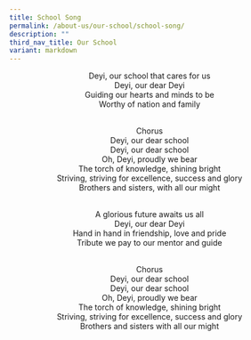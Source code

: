 ```yaml
---
title: School Song
permalink: /about-us/our-school/school-song/
description: ""
third_nav_title: Our School
variant: markdown
---
```

<center> Deyi, our school that cares for us <br>
Deyi, our dear Deyi <br>
Guiding our hearts and minds to be <br>
Worthy of nation and family <br><br>

Chorus <br>
Deyi, our dear school <br>
Deyi, our dear school <br>
Oh, Deyi, proudly we bear <br>
The torch of knowledge, shining bright <br>
Striving, striving for excellence, success and glory <br>
Brothers and sisters, with all our might <br><br>

A glorious future awaits us all <br>
Deyi, our dear Deyi <br>
Hand in hand in friendship, love and pride <br>
Tribute we pay to our mentor and guide <br><br>

Chorus <br>
Deyi, our dear school <br>
Deyi, our dear school <br>
Oh, Deyi, proudly we bear <br>
The torch of knowledge, shining bright <br>
Striving, striving for excellence, success and glory <br>
Brothers and sisters with all our might</center>